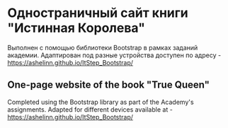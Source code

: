 # Одностраничный сайт книги "Истинная Королева"
Выполнен с помощью библиотеки Bootstrap в рамках заданий академии.
Адаптирован под разные устройства
доступен по адресу - https://ashelinn.github.io/ItStep_Bootstrap/

## One-page website of the book "True Queen"
Completed using the Bootstrap library as part of the Academy's assignments.
Adapted for different devices
available at  - https://ashelinn.github.io/ItStep_Bootstrap/
